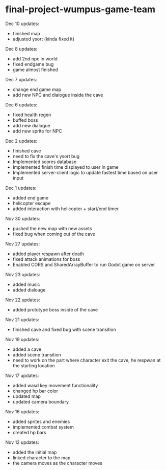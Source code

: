 ﻿# final-project-wumpus-game-team
Dec 10 updates:
- finished map
- adjusted ysort (kinda fixed it)

Dec 8 updates:
- add 2nd npc in world
- fixed endgame bug
- game almost finished
 
Dec 7 updates:
- change end game map 
- add new NPC and dialogue inside the cave

Dec 6 updates:
- fixed health regen
- buffed boss
- add new dialogue
- add new sprite for NPC

Dec 2 updates:
- finished cave
- need to fix the cave's ysort bug
- Implemented scores database
- Implemented finish time displayed to user in game
- Implemented server-client logic to update fastest time based on user input

Dec 1 updates:
- added end game
- helicopter escape
- added interaction with helicopter + start/end timer
  
Nov 30 updates:
- pushed the new map with new assets
- fixed bug when coming out of the cave

Nov 27 updates:
- added player respawn after death
- fixed attack animations for boss
- Enabled CORS and SharedArrayBuffer to run Godot game on server
  
Nov 23 updates:
- added music
- added dialouge

Nov 22 updates:
- added prototype boss inside of the cave
 
Nov 21 updates:
- finished cave and fixed bug with scene transition

Nov 19 updates:
- added a cave
- added scene transition
- need to work on the part where character exit the cave, he respwan at the starting location

Nov 17 updates:
- added wasd key movement functionality
- changed hp bar color
- updated map
- updated camera boundary

Nov 16 updates:
- added sprites and enemies
- implemented combat system
- created hp bars

Nov 12 updates:
- added the initial map
- linked character to the map
- the camera moves as the character moves
